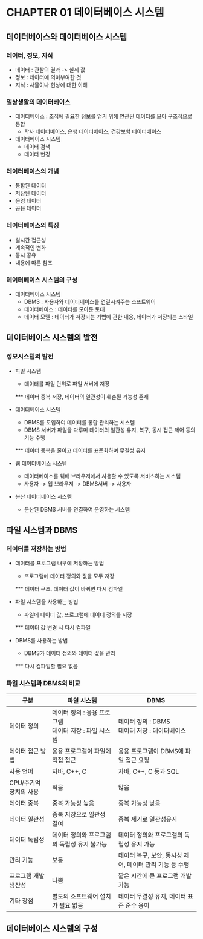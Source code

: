 # CHAPTER 01 데이터베이스 시스템
## 데이터베이스와 데이터베이스 시스템
### 데이터, 정보, 지식
- 데이터 : 관찰의 결과 -> 실제 값
- 정보 : 데이터에 의미부여한 것
- 지식 : 사물이나 현상에 대한 이해
### 일상생활의 데이터베이스
- 데이터베이스 : 조직에 필요한 정보를 얻기 위해 연관된 데이터를 모아 구조적으로 통합
    - 학사 데이터베이스, 은행 데이터베이스, 건강보험 데이터베이스
- 데이터베이스 시스템
    - 데이터 검색
    - 데이터 변경
### 데이터베이스의 개념
- 통합된 데이터
- 저장된 데이터
- 운영 데이터
- 공용 데이터
### 데이터베이스의 특징
- 실시간 접근성
- 계속적인 변화
- 동시 공유
- 내용에 따른 참조
### 데이터베이스 시스템의 구성
- 데이터베이스 시스템
    - DBMS : 사용자와 데이터베이스를 연결시켜주는 소프트웨어
    - 데이터베이스 : 데이터를 모아둔 토대 
    - 데이터 모델 : 데이터가 저장되는 기법에 관한 내용, 데이터가 저장되는 스타일
## 데이터베이스 시스템의 발전
### 정보시스템의 발전
- 파일 시스템
    - 데이터를 파일 단위로 파일 서버에 저장

    *** 데이터 중복 저장, 데이터의 일관성이 훼손될 가능성 존재
- 데이터베이스 시스템
    - DBMS를 도입하여 데이터를 통합 관리하는 시스템
    - DBMS 서버가 파일을 다루며 데이터의 일관성 유지, 복구, 동시 접근 제어 등의 기능 수행

    *** 데이터 중복을 줄이고 데이터를 표준화하며 무결성 유지
- 웹 데이터베이스 시스템
    - 데이터베이스를 웨배 브라우저에서 사용할 수 있도록 서비스하는 시스템
    - 사용자 -> 웹 브라우저 -> DBMS서버 -> 사용자
- 분산 데이터베이스 시스템
    - 분산된 DBMS 서버를 연결하여 운영하는 시스템
## 파일 시스템과 DBMS
### 데이터를 저장하는 방법
- 데이터를 프로그램 내부에 저장하는 방법
    - 프로그램에 데이터 정의와 값을 모두 저장


    *** 데이터 구조, 데이터 값이 바뀌면 다시 컴파일
- 파일 시스템을 사용하는 방법
    - 파일에 데이터 값, 프로그램에 데이터 정의를 저장


    *** 데이터 값 변경 시 다시 컴파일
- DBMS를 사용하는 방법
    - DBMS가 데이터 정의와 데이터 값을 관리


    *** 다시 컴파일할 필요 없음

### 파일 시스템과 DBMS의 비교
| 구분 | 파일 시스템 | DBMS |
| --- | --- | --- |
| 데이터 정의 | 데이터 정의 : 응용 프로그램<br/>데이터 저장 : 파일 시스템 | 데이터 정의 : DBMS<br/>데이터 저장 : 데이터베이스 |
| 데이터 접근 방법 | 응용   프로그램이 파일에 직접 접근 | 응용 프로그램이 DBMS에 파일 접근 요청 |
| 사용 언어 | 자바, C++, C | 자바, C++, C 등과 SQL |
| CPU/주기억 장치의 사용 | 적음 | 많음 |
| 데이터 중복 | 중복 가능성 높음 | 중복 가능성 낮음 |
| 데이터 일관성 | 중복 저장으로 일관성 결여 | 중복 제거로 일관성유지 |
| 데이터 독립성 | 데이터 정의와 프로그램의 독립성 유지 불가능 | 데이터 정의와 프로그램의 독립성 유지 가능 |
| 관리 기능 | 보통 | 데이터 복구, 보안, 동시성 제어, 데이터 관리 기능 등 수행 |
| 프로그램 개발 생산성 | 나쁨 | 짧은 시간에 큰 프로그램 개발 가능 |
| 기타 장점 | 별도의 소프트웨어 설치가 필요 없음 | 데이터 무결성 유지, 데이터 표준 준수 용이 |

## 데이터베이스 시스템의 구성

